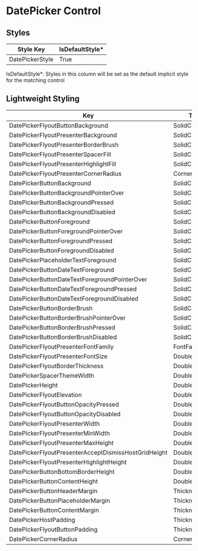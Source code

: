 # DatePicker Control
## Styles

Style Key|IsDefaultStyle*
-|-
DatePickerStyle|True

IsDefaultStyle*: Styles in this column will be set as the default implicit style for the matching control

## Lightweight Styling

Key|Type|Value
-|-|-
DatePickerFlyoutButtonBackground|SolidColorBrush|SystemControlTransparentBrush
DatePickerFlyoutPresenterBackground|SolidColorBrush|SurfaceBrush
DatePickerFlyoutPresenterBorderBrush|SolidColorBrush|OnSurfaceFocusedBrush
DatePickerFlyoutPresenterSpacerFill|SolidColorBrush|OnSurfaceFocusedBrush
DatePickerFlyoutPresenterHighlightFill|SolidColorBrush|PrimarySelectedBrush
DatePickerFlyoutPresenterCornerRadius|CornerRadius|OverlayCornerRadius
DatePickerButtonBackground|SolidColorBrush|SurfaceVariantBrush
DatePickerButtonBackgroundPointerOver|SolidColorBrush|SurfaceVariantBrush
DatePickerButtonBackgroundPressed|SolidColorBrush|SurfaceVariantBrush
DatePickerButtonBackgroundDisabled|SolidColorBrush|PrimaryFocusedBrush
DatePickerButtonForeground|SolidColorBrush|PrimaryBrush
DatePickerButtonForegroundPointerOver|SolidColorBrush|PrimaryBrush
DatePickerButtonForegroundPressed|SolidColorBrush|PrimaryBrush
DatePickerButtonForegroundDisabled|SolidColorBrush|OnSurfaceLowBrush
DatePickerPlaceholderTextForeground|SolidColorBrush|OnSurfaceLowBrush
DatePickerButtonDateTextForeground|SolidColorBrush|OnSurfaceVariantBrush
DatePickerButtonDateTextForegroundPointerOver|SolidColorBrush|OnSurfaceVariantBrush
DatePickerButtonDateTextForegroundPressed|SolidColorBrush|OnSurfaceVariantBrush
DatePickerButtonDateTextForegroundDisabled|SolidColorBrush|OnSurfaceLowBrush
DatePickerButtonBorderBrush|SolidColorBrush|PrimaryBrush
DatePickerButtonBorderBrushPointerOver|SolidColorBrush|PrimaryBrush
DatePickerButtonBorderBrushPressed|SolidColorBrush|PrimaryBrush
DatePickerButtonBorderBrushDisabled|SolidColorBrush|OnSurfaceLowBrush
DatePickerFlyoutPresenterFontFamily|FontFamily|MaterialRegularFontFamily
DatePickerFlyoutPresenterFontSize|Double|ControlContentThemeFontSize
DatePickerFlyoutBorderThickness|Double|1
DatePickerSpacerThemeWidth|Double|1
DatePickerHeight|Double|53
DatePickerFlyoutElevation|Double|8
DatePickerFlyoutButtonOpacityPressed|Double|0.65
DatePickerFlyoutButtonOpacityDisabled|Double|0.65
DatePickerFlyoutPresenterWidth|Double|296
DatePickerFlyoutPresenterMinWidth|Double|296
DatePickerFlyoutPresenterMaxHeight|Double|398
DatePickerFlyoutPresenterAcceptDismissHostGridHeight|Double|41
DatePickerFlyoutPresenterHighlightHeight|Double|40
DatePickerButtonBottomBorderHeight|Double|2
DatePickerButtonContentHeight|Double|24
DatePickerButtonHeaderMargin|Thickness|10,8,10,0
DatePickerButtonPlaceholderMargin|Thickness|4,0,0,0
DatePickerButtonContentMargin|Thickness|6,24,10,0
DatePickerHostPadding|Thickness|24,24,8,8
DatePickerFlyoutButtonPadding|Thickness|0
DatePickerCornerRadius|CornerRadius|4,4,0,0